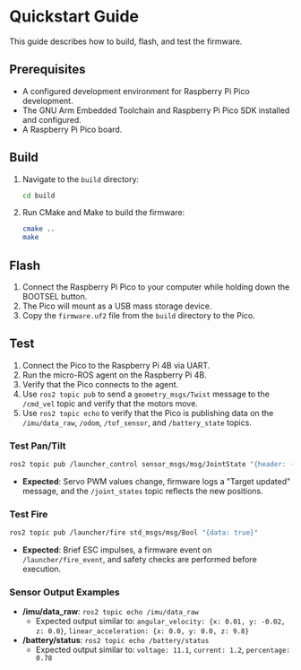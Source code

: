 # Quickstart Guide

This guide describes how to build, flash, and test the firmware.

## Prerequisites

* A configured development environment for Raspberry Pi Pico development.
* The GNU Arm Embedded Toolchain and Raspberry Pi Pico SDK installed and configured.
* A Raspberry Pi Pico board.

## Build

1. Navigate to the `build` directory:

    ```bash
    cd build
    ```

2. Run CMake and Make to build the firmware:

    ```bash
    cmake ..
    make
    ```

## Flash

1. Connect the Raspberry Pi Pico to your computer while holding down the BOOTSEL button.
2. The Pico will mount as a USB mass storage device.
3. Copy the `firmware.uf2` file from the `build` directory to the Pico.

## Test

1. Connect the Pico to the Raspberry Pi 4B via UART.
2. Run the micro-ROS agent on the Raspberry Pi 4B.
3. Verify that the Pico connects to the agent.
4. Use `ros2 topic pub` to send a `geometry_msgs/Twist` message to the `/cmd_vel` topic and verify that the motors move.
5. Use `ros2 topic echo` to verify that the Pico is publishing data on the `/imu/data_raw`, `/odom`, `/tof_sensor`, and `/battery_state` topics.

### Test Pan/Tilt

```bash
ros2 topic pub /launcher_control sensor_msgs/msg/JointState "{header: {stamp: {sec: 0, nanosec: 0}, frame_id: 'launcher'}, name: ['pan', 'tilt'], position: [0.5, 0.2], velocity: [], effort: []}"
```

* **Expected**: Servo PWM values change, firmware logs a "Target updated" message, and the `/joint_states` topic reflects the new positions.

### Test Fire

```bash
ros2 topic pub /launcher/fire std_msgs/msg/Bool "{data: true}"
```

* **Expected**: Brief ESC impulses, a firmware event on `/launcher/fire_event`, and safety checks are performed before execution.

### Sensor Output Examples

* **/imu/data_raw**: `ros2 topic echo /imu/data_raw`
  * Expected output similar to: `angular_velocity: {x: 0.01, y: -0.02, z: 0.0}`, `linear_acceleration: {x: 0.0, y: 0.0, z: 9.8}`
* **/battery/status**: `ros2 topic echo /battery/status`
  * Expected output similar to: `voltage: 11.1`, `current: 1.2`, `percentage: 0.78`
